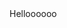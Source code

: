 <html>
    Helloooooo
    <head>
        <title>Test</title>
        <meta http-equiv="Content-Type" content="text/html; charset=utf-8" />
        <script type="text/javascript">
        console.error("-----------------------Hello world! from TEL !!!!!!!!!!! ******");
        
        
        try {
            navigatorObject = window.navigator
            var appName = navigatorObject.appName;
            console.error("******************* Application name : ",appName);
            //console.error("******************* Application name : ",navigator.appName);
            //console.error("******************* appCodeName : ",navigator.appCodeName); 
            //console.error("*******************appVersion : ",navigator.appVersion);
            //console.error("*******************cookieEnabled : ",navigator.cookieEnabled);
            //console.error("******************* geolocation : ",navigator.geolocation);
            //console.error("*******************language : ",navigator.language);
            //console.error("*******************onLine : ",navigator.onLine);
            //console.error("*******************platform : ",navigator.platform);
            //console.error("*******************product : ",navigator.product);
            //console.error("*******************userAgent : ",navigator.userAgent);
            //console.error("*******************javaEnabled() : ",navigator.javaEnabled());
            //console.error("*******************taintEnabled() : ",navigator.taintEnabled());
            
        }
        catch {
            console.error("++++++++++++++++++++++++ catch-0 navigator is not supported;");
        }
        try {
            const constraints = {
                audio: true,
                //video: true
            };
            navigator.mediaDevices.getUserMedia(constraints).then(handleSuccess).catch(handleError);
           
        }
        catch {
            console.error("++++++++++++++++++++++++ catch-1 navigator.mediaDevices.getUserMedia is not supported;");
        }
        
        function handleSuccess() {
            console.error('navigator.MediaDevices.getUserMedia success ');
        }
        
        function handleError(error) {
            console.error('navigator.MediaDevices.getUserMedia error: ', error.message, error.name);
        }
        
        try {
             const constraints = {
                audio: true,
                //video: true
             };
             navigator.getUserMedia(constraints).then(handleSuccess1).catch(handleError1);
        }
        
        catch {
            console.error("-------------------------------- catch -2navigator.getUserMedia is not supported;");
        }
                 
        function handleSuccess1() {
            console.error(' handleSuccess1 - navigator.MediaDevices.getUserMedia success ');
        }
        
        function handleError1(error) {
            console.error('handleError1 - navigator.MediaDevices.getUserMedia error: ', error.message, error.name);
        }
        </script>
    </head>
    <body>
    
    </body>
</html>
